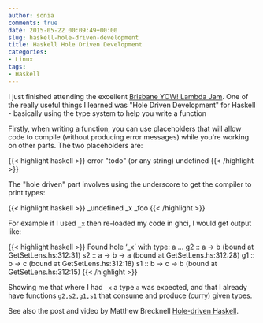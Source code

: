 ```yaml
---
author: sonia
comments: true
date: 2015-05-22 00:09:49+00:00
slug: haskell-hole-driven-development
title: Haskell Hole Driven Development
categories:
- Linux
tags:
- Haskell
---
```


I just finished attending the excellent [Brisbane YOW! Lambda
Jam](http://lambdajam.yowconference.com.au/). One of the really useful
things I learned was "Hole Driven Development" for Haskell - basically
using the type system to help you write a function

<!--more-->

Firstly, when writing a function, you can use placeholders that will
allow code to compile (without producing error messages) while you're
working on other parts. The two placeholders are:

{{< highlight haskell >}}
error "todo" (or any string)
undefined
{{< /highlight >}}

The "hole driven" part involves using the underscore to get the
compiler to print types:

{{< highlight haskell >}}
_undefined
_x
_foo
{{< /highlight >}}

For example if I used `_x` then re-loaded my code in ghci, I would get
output like:

{{< highlight haskell >}}
Found hole ‘_x’ with type: a
...
g2 :: a -> b (bound at GetSetLens.hs:312:31)
s2 :: a -> b -> a (bound at GetSetLens.hs:312:28)
g1 :: b -> c (bound at GetSetLens.hs:312:18)
s1 :: b -> c -> b (bound at GetSetLens.hs:312:15)
{{< /highlight >}}

Showing me that where I had `_x` a type `a` was expected, and that I already
have functions `g2,s2,g1,s1` that consume and produce (curry) given types.

See also the post and video by Matthew Brecknell [Hole-driven
Haskell](http://matthew.brecknell.net/post/hole-driven-haskell/).
